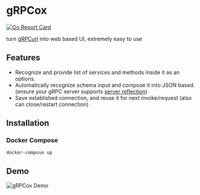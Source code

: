 # gRPCox
[![Go Report Card](https://goreportcard.com/badge/github.com/gusaul/grpcox)](https://goreportcard.com/report/github.com/gusaul/grpcox)

turn [gRPCurl](https://github.com/fullstorydev/grpcurl) into web based UI, extremely easy to use

## Features
- Recognize and provide list of services and methods inside it as an options.
- Automatically recognize schema input and compose it into JSON based. (ensure your gRPC server supports [server reflection](https://github.com/grpc/grpc/blob/master/src/proto/grpc/reflection/v1alpha/reflection.proto))
- Save established connection, and reuse it for next invoke/request (also can close/restart connection)

## Installation
### Docker Compose
```shell
docker-compose up
```

## Demo
![gRPCox Demo](https://raw.githubusercontent.com/gusaul/grpcox/master/index/img/demogrpcox.gif)
